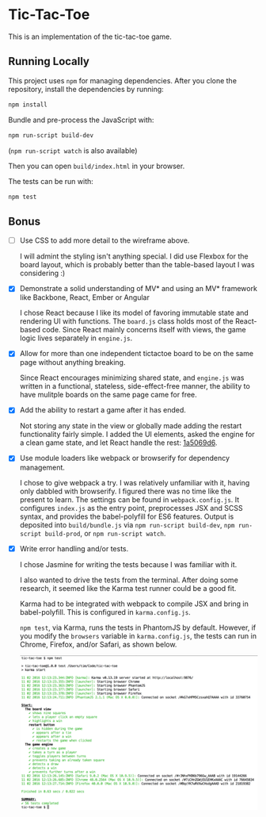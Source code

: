 Tic-Tac-Toe
===========

This is an implementation of the tic-tac-toe game.

Running Locally
---------------

This project uses `npm` for managing dependencies. After you clone
the repository, install the dependencies by running:

```sh
npm install
```

Bundle and pre-process the JavaScript with:

```sh
npm run-script build-dev
```

(`npm run-script watch` is also available)

Then you can open `build/index.html` in your browser.

The tests can be run with:

```sh
npm test
```

Bonus
-----

- [ ] Use CSS to add more detail to the wireframe above.

    I will admint the styling isn't anything special. I did use
    Flexbox for the board layout, which is probably better than the
    table-based layout I was considering :)

- [X] Demonstrate a solid understanding of MV* and using an MV*
  framework like Backbone, React, Ember or Angular

    I chose React because I like its model of favoring immutable state
    and rendering UI with functions. The `board.js` class holds most of
    the React-based code. Since React mainly concerns itself with
    views, the game logic lives separately in `engine.js`.

- [X] Allow for more than one independent tic­tac­toe board to be on
  the same page without anything breaking.

    Since React encourages minimizing shared state, and `engine.js`
    was written in a functional, stateless, side-effect-free manner,
    the ability to have mulitple boards on the same page came
    for free.

- [X] Add the ability to restart a game after it has ended.

    Not storing any state in the view or globally made adding the
    restart functionality fairly simple. I added the UI elements,
    asked the engine for a clean game state, and let React handle the
    rest:
    [1a5069d6](https://github.com/tlicata/tic-tac-toe/commit/1a5069d648ae770da792f15a2b0b6de60988ad98#diff-b768db34d2b156debfb3871af9cb87d6R52).

- [X] Use module loaders like webpack or browserify for dependency
  management.

    I chose to give webpack a try. I was relatively unfamiliar with
    it, having only dabbled with browserify. I figured there was no
    time like the present to learn. The settings can be found in
    `webpack.config.js`. It configures `index.js` as the entry point,
    preprocesses JSX and SCSS syntax, and provides the babel-polyfill
    for ES6 features. Output is deposited into `build/bundle.js` via
    `npm run-script build-dev`, `npm run-script build-prod`, or `npm
    run-script watch`.

- [X] Write error handling and/or tests.

    I chose Jasmine for writing the tests because I was familiar with
    it.

    I also wanted to drive the tests from the terminal. After doing
    some research, it seemed like the Karma test runner could be a
    good fit.

    Karma had to be integrated with webpack to compile JSX and bring
    in babel-polyfill. This is configured in `karma.config.js`.

    `npm test`, via Karma, runs the tests in PhantomJS by
    default. However, if you modify the `browsers` variable in
    `karma.config.js`, the tests can run in Chrome, Firefox, and/or
    Safari, as shown below.

    ![Test output with all browsers](./tests-example.png)
